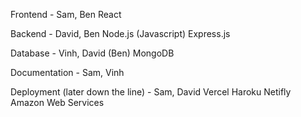 Frontend - Sam, Ben
React

Backend - David, Ben
Node.js (Javascript)
Express.js

Database - Vinh, David (Ben)
MongoDB

Documentation - Sam, Vinh

Deployment (later down the line) - Sam, David
Vercel
Haroku
Netifly
Amazon Web Services